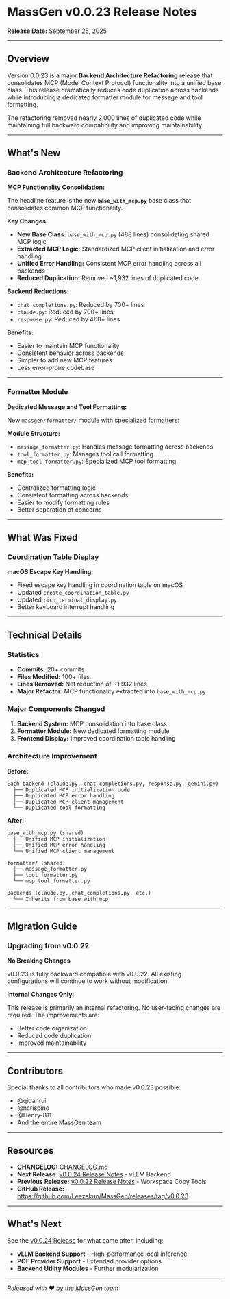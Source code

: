# MassGen v0.0.23 Release Notes

**Release Date:** September 25, 2025

---

## Overview

Version 0.0.23 is a major **Backend Architecture Refactoring** release that consolidates MCP (Model Context Protocol) functionality into a unified base class. This release dramatically reduces code duplication across backends while introducing a dedicated formatter module for message and tool formatting.

The refactoring removed nearly 2,000 lines of duplicated code while maintaining full backward compatibility and improving maintainability.

---

## What's New

### Backend Architecture Refactoring

**MCP Functionality Consolidation:**

The headline feature is the new **`base_with_mcp.py`** base class that consolidates common MCP functionality.

**Key Changes:**
- **New Base Class:** `base_with_mcp.py` (488 lines) consolidating shared MCP logic
- **Extracted MCP Logic:** Standardized MCP client initialization and error handling
- **Unified Error Handling:** Consistent MCP error handling across all backends
- **Reduced Duplication:** Removed ~1,932 lines of duplicated code

**Backend Reductions:**
- `chat_completions.py`: Reduced by 700+ lines
- `claude.py`: Reduced by 700+ lines
- `response.py`: Reduced by 468+ lines

**Benefits:**
- Easier to maintain MCP functionality
- Consistent behavior across backends
- Simpler to add new MCP features
- Less error-prone codebase

---

### Formatter Module

**Dedicated Message and Tool Formatting:**

New `massgen/formatter/` module with specialized formatters:

**Module Structure:**
- `message_formatter.py`: Handles message formatting across backends
- `tool_formatter.py`: Manages tool call formatting
- `mcp_tool_formatter.py`: Specialized MCP tool formatting

**Benefits:**
- Centralized formatting logic
- Consistent formatting across backends
- Easier to modify formatting rules
- Better separation of concerns

---

## What Was Fixed

### Coordination Table Display

**macOS Escape Key Handling:**
- Fixed escape key handling in coordination table on macOS
- Updated `create_coordination_table.py`
- Updated `rich_terminal_display.py`
- Better keyboard interrupt handling

---

## Technical Details

### Statistics

- **Commits:** 20+ commits
- **Files Modified:** 100+ files
- **Lines Removed:** Net reduction of ~1,932 lines
- **Major Refactor:** MCP functionality extracted into `base_with_mcp.py`

### Major Components Changed

1. **Backend System:** MCP consolidation into base class
2. **Formatter Module:** New dedicated formatting module
3. **Frontend Display:** Improved coordination table handling

### Architecture Improvement

**Before:**
```
Each backend (claude.py, chat_completions.py, response.py, gemini.py)
  ├── Duplicated MCP initialization code
  ├── Duplicated MCP error handling
  ├── Duplicated MCP client management
  └── Duplicated tool formatting
```

**After:**
```
base_with_mcp.py (shared)
  ├── Unified MCP initialization
  ├── Unified MCP error handling
  └── Unified MCP client management

formatter/ (shared)
  ├── message_formatter.py
  ├── tool_formatter.py
  └── mcp_tool_formatter.py

Backends (claude.py, chat_completions.py, etc.)
  └── Inherits from base_with_mcp
```

---

## Migration Guide

### Upgrading from v0.0.22

**No Breaking Changes**

v0.0.23 is fully backward compatible with v0.0.22. All existing configurations will continue to work without modification.

**Internal Changes Only:**

This release is primarily an internal refactoring. No user-facing changes are required. The improvements are:
- Better code organization
- Reduced code duplication
- Improved maintainability

---

## Contributors

Special thanks to all contributors who made v0.0.23 possible:

- @qidanrui
- @ncrispino
- @Henry-811
- And the entire MassGen team

---

## Resources

- **CHANGELOG:** [CHANGELOG.md](../../../CHANGELOG.md#0023---2025-09-24)
- **Next Release:** [v0.0.24 Release Notes](../v0.0.24/release-notes.md) - vLLM Backend
- **Previous Release:** [v0.0.22 Release Notes](../v0.0.22/release-notes.md) - Workspace Copy Tools
- **GitHub Release:** https://github.com/Leezekun/MassGen/releases/tag/v0.0.23

---

## What's Next

See the [v0.0.24 Release](../v0.0.24/release-notes.md) for what came after, including:
- **vLLM Backend Support** - High-performance local inference
- **POE Provider Support** - Extended provider options
- **Backend Utility Modules** - Further modularization

---

*Released with ❤️ by the MassGen team*
